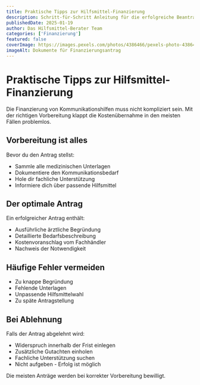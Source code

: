 ```yaml
---
title: Praktische Tipps zur Hilfsmittel-Finanzierung
description: Schritt-für-Schritt Anleitung für die erfolgreiche Beantragung von Kommunikationshilfen bei der Krankenkasse.
publishedDate: 2025-01-19
author: Das Hilfsmittel-Berater Team
categories: ['Finanzierung']
featured: false
coverImage: https://images.pexels.com/photos/4386466/pexels-photo-4386466.jpeg?auto=compress&cs=tinysrgb&w=1260&h=750&dpr=2
imageAlt: Dokumente für Finanzierungsantrag
---
```


# Praktische Tipps zur Hilfsmittel-Finanzierung

Die Finanzierung von Kommunikationshilfen muss nicht kompliziert sein. Mit der richtigen Vorbereitung klappt die Kostenübernahme in den meisten Fällen problemlos.

## Vorbereitung ist alles

Bevor du den Antrag stellst:
- Sammle alle medizinischen Unterlagen
- Dokumentiere den Kommunikationsbedarf
- Hole dir fachliche Unterstützung
- Informiere dich über passende Hilfsmittel

## Der optimale Antrag

Ein erfolgreicher Antrag enthält:
- Ausführliche ärztliche Begründung
- Detaillierte Bedarfsbeschreibung
- Kostenvoranschlag vom Fachhändler
- Nachweis der Notwendigkeit

## Häufige Fehler vermeiden

- Zu knappe Begründung
- Fehlende Unterlagen
- Unpassende Hilfsmittelwahl
- Zu späte Antragstellung

## Bei Ablehnung

Falls der Antrag abgelehnt wird:
- Widerspruch innerhalb der Frist einlegen
- Zusätzliche Gutachten einholen
- Fachliche Unterstützung suchen
- Nicht aufgeben - Erfolg ist möglich

Die meisten Anträge werden bei korrekter Vorbereitung bewilligt.